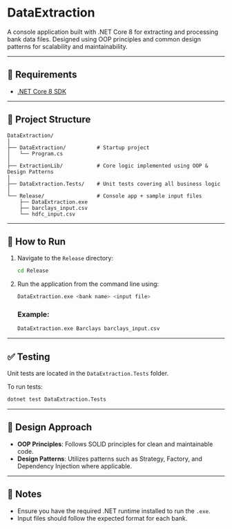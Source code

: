 
# DataExtraction

A console application built with .NET Core 8 for extracting and processing bank data files. Designed using OOP principles and common design patterns for scalability and maintainability.

---

## 🧰 Requirements

- [.NET Core 8 SDK](https://dotnet.microsoft.com/en-us/download)

---

## 📁 Project Structure

```
DataExtraction/
│
├── DataExtraction/          # Startup project
│   └── Program.cs
│
├── ExtractionLib/           # Core logic implemented using OOP & Design Patterns
│
├── DataExtraction.Tests/    # Unit tests covering all business logic
│
└── Release/                 # Console app + sample input files
    ├── DataExtraction.exe
    ├── barclays_input.csv
    └── hdfc_input.csv
```

---

## 🚀 How to Run

1. Navigate to the `Release` directory:
   ```bash
   cd Release
   ```

2. Run the application from the command line using:
   ```bash
   DataExtraction.exe <bank name> <input file>
   ```

   ### Example:
   ```bash
   DataExtraction.exe Barclays barclays_input.csv
   ```

---

## ✅ Testing

Unit tests are located in the `DataExtraction.Tests` folder.

To run tests:
```bash
dotnet test DataExtraction.Tests
```

---

## 🧠 Design Approach

- **OOP Principles**: Follows SOLID principles for clean and maintainable code.
- **Design Patterns**: Utilizes patterns such as Strategy, Factory, and Dependency Injection where applicable.

---

## 📌 Notes

- Ensure you have the required .NET runtime installed to run the `.exe`.
- Input files should follow the expected format for each bank.
